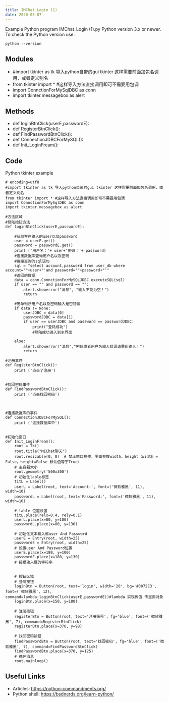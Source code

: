 ```yaml
---
title: IMChat_Login (1)
date: 2020-05-07
---
```

Example Python program IMChat_Login (1).py
Python version 3.x or newer.
To check the Python version use:

    python --version

## Modules

* #import tkinter as tk 导入python自带的gui tkinter 这样需要前面加包名调用，或者定义别名
* from tkinter import * #这样导入方法直接调用即可不需要用包调
* import ConnctionForMySqlDBC as conn
* import tkinter.messagebox as alert

## Methods

* def loginBtnClick(userE,passwordE):
* def RegisterBtnClick():
* def FindPasswordBtnClick():
* def ConnectionJDBCForMySQL():
* def Init_LoginFream():

## Code

Python tkinter example

    # encoding=utf8
    #import tkinter as tk 导入python自带的gui tkinter 这样需要前面加包名调用，或者定义别名
    from tkinter import * #这样导入方法直接调用即可不需要用包调
    import ConnctionForMySqlDBC as conn
    import tkinter.messagebox as alert
    
    #方法区域
    #登陆按钮方法
    def loginBtnClick(userE,passwordE):
    
        #获取客户输入的user以及password
        user = userE.get()
        password = passwordE.get()
        print ('用户名：'+ user+'密码：'+ password)
        #连接数据库查询用户名以及密码
        #拼接查询的sql语句
        sql = "select account,password from user_db where account='"+user+"'and password='"+password+"'"
        #返回的数据
        data = conn.ConnctionForMySQLJDBC.executeSQL(sql)
        if user == "" and password == "":
            alert.showerror("消息", "输入不能为空！")
            return
    
        #简单判断用户名以及密码输入是否错误
        if data != None:
            userJDBC = data[0]
            passwordJDBC = data[1]
            if user == userJDBC and password == passwordJDBC:
                print("登陆成功")
                #登陆成功进入到主界面
    
        else:
            alert.showerror("消息","密码或者用户名输入错误请重新输入！")
            return
    
    #注册事件
    def RegisterBtnClick():
        print ('点击了注册')
    
    
    #找回密码事件
    def FindPasswordBtnClick():
        print ('点击找回密码')
    
    
    
    #连接数据库的事件
    def ConnectionJDBCForMySQL():
        print ('连接数据库中')
    
    
    #初始化窗口
    def Init_LoginFream():
        root = Tk()
        root.title("MIChat聊天")
        root.resizable(0, 0)  # 禁止窗口拉伸，里面参数width，height（width = False，height=False 默认值等于True）
        # 主容器大小
        root.geometry('500x300')
        # 初始化lable标签
        titL = Label()
        userL = Label(root, text='Account:', font=('微软雅黑', 11), width=10)
        passwordL = Label(root, text='Password:', font=('微软雅黑', 11), width=10)
    
        # lable 位置设置
        titL.place(relx=0.4, rely=0.1)
        userL.place(x=80, y=100)
        passwordL.place(x=80, y=130)
    
        # 初始化文本输入框user And Password
        userE = Entry(root, width=25)
        passwordE = Entry(root, width=25)
        # 设置user And Password位置
        userE.place(x=180, y=100)
        passwordE.place(x=180, y=130)
        # 接受输入框的字符串
    
    
        # 按钮区域
        # 登陆按钮
        loginBtn = Button(root, text='login', width='20', bg='#0072E3', font=('微软雅黑', 12), command=lambda:loginBtnClick(userE,passwordE))#lambda 实现传值 传里面对象
        loginBtn.place(x=150, y=180)
    
        # 注册按钮
        registerBtn = Button(root, text='注册账号', fg='blue', font=('微软雅黑', 7), command=RegisterBtnClick)
        registerBtn.place(x=370, y=98)
    
        # 找回密码按钮
        findPasswordBtn = Button(root, text='找回密码', fg='blue', font=('微软雅黑', 7), command=FindPasswordBtnClick)
        findPasswordBtn.place(x=370, y=125)
        # 循环消息
        root.mainloop()

## Useful Links

- Articles: https://python-commandments.org/
- Python shell: https://bsdnerds.org/learn-python/
